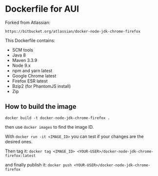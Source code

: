 # Dockerfile for AUI

Forked from Atlassian:

    https://bitbucket.org/atlassian/docker-node-jdk-chrome-firefox

This Dockerfile contains:

* SCM tools
* Java 8
* Maven 3.3.9
* Node 9.x
* npm and yarn latest
* Google Chrome latest
* Firefox ESR latest
* Bzip2 (for PhantomJS install)
* Zip

## How to build the image
```
docker build -t docker-node-jdk-chrome-firefox .
```

then use `docker images` to find the image ID.

With `docker run -it <IMAGE_ID>` you can test if your changes are the desired ones.

Then tag it: `docker tag <IMAGE_ID> <YOUR-USER>/docker-node-jdk-chrome-firefox:latest`

and finally publish it: `docker push <YOUR-USER>/docker-node-jdk-chrome-firefox`
